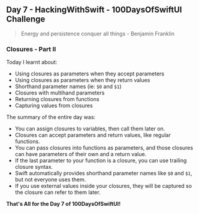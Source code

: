 ## Day 7 - HackingWithSwift - 100DaysOfSwiftUI Challenge

> Energy and persistence conquer all things - Benjamin Franklin

### Closures - Part II

Today I learnt about:

- Using closures as parameters when they accept parameters
- Using closures as parameters when they return values
- Shorthand parameter names (ie: ```$0``` and ```$1```)
- Closures with multihand parameters
- Returning closures from functions
- Capturing values from closures

The summary of the entire day was:

- You can assign closures to variables, then call them later on.
- Closures can accept parameters and return values, like regular functions.
- You can pass closures into functions as parameters, and those closures can have parameters of their own and a return value.
- If the last parameter to your function is a closure, you can use trailing closure syntax.
- Swift automatically provides shorthand parameter names like ```$0``` and ```$1```, but not everyone uses them.
- If you use external values inside your closures, they will be captured so the closure can refer to them later.

**That's All for the Day 7 of 100DaysOfSwiftUI!**
